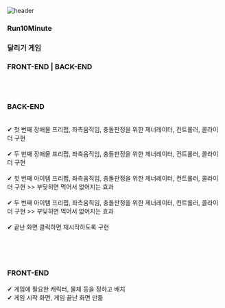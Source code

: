 ![header](https://capsule-render.vercel.app/api?type=waving&color=708090&height=300&section=header&text=Run10Minute&fontSize=50&fontColor=ffffff)

### Run10Minute 
### 달리기 게임 
### FRONT-END | BACK-END
<body>
  <br><br>

  <h3>BACK-END</h3><br>
  ✔ 첫 번째 장애물 프리팹, 좌측움직임, 충돌판정을 위한 제너레이터, 컨트롤러, 콜라이더 구현 <br><br>
  ✔ 두 번째 장애물 프리팹, 좌측움직임, 충돌판정을 위한 제너레이터, 컨트롤러, 콜라이더 구현 <br><br>
  ✔ 첫 번째 아이템 프리팹, 좌측움직임, 충돌판정을 위한 제너레이터, 컨트롤러, 콜라이더 구현 >> 부딪히면 먹어서 없어지는 효과 <br><br>
  ✔ 두 번째 아이템 프리팹, 좌측움직임, 충돌판정을 위한 제너레이터, 컨트롤러, 콜라이더 구현 >> 부딪히면 먹어서 없어지는 효과 <br><br>
  ✔ 끝난 화면 클릭하면 재시작하도록 구현 <br><br>
  
  <br><br>
  
  <h3>FRONT-END</h3>
  ✔ 게임에 필요한 캐릭터, 물체 등을 정하고 배치<BR>
  ✔ 게임 시작 화면, 게임 끝난 화면 만듦 <BR>

</body>
